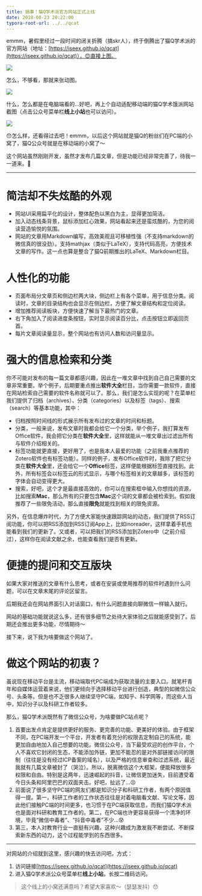 ```yaml
---
title: 搞事！猫Q学术派官方网站正式上线
date: 2018-08-23 20:22:00
typora-root-url: ../../qcat
---
```


emmm，暑假里经过一段时间的闭关折腾（搞skr人），终于倒腾出了猫Q学术派的官方网站（地址：[https://iseex.github.io/qcat](https://iseex.github.io/qcat)），😊直接上图。

![](https://iseex.github.io/qcat/assets/images/posts/GitHub-Pages/catq-site.jpg)

怎么，不够看，那就来张动图。

![](https://iseex.github.io/qcat/assets/images/posts/GitHub-Pages/catq-gif.gif)

什么，怎么都是在电脑端看的…好吧，再上个自动适配移动端的猫Q学术饿派网站截图（点击公众号菜单栏**线上小站**也可以访问）。

![](https://iseex.github.io/qcat/assets/images/posts/GitHub-Pages/site-mobile.jpg)

😯怎么样，还看得过去吧！emmm，以后这个网站就是猫Q的粉丝们在PC端的小窝了，猫Q公众号就是在移动端的小窝了～

这个网站虽然刚刚开发，虽然才发布几篇文章，但是功能已经非常完善了，待我一一道来。🤔

-----

# 简洁却不失炫酷的外观

- 网站UI采用扁平化的设计，整体配色以黑白为主，显得更加简洁。
- 加入动态线条背景，鼠标添加红心效果，网站看起来还是蛮炫酷的，为您的阅读营造愉悦的氛围。
- 网站的文章用Markdown编写，高效美观且可移植性强（不支持markdown的微信真的很没劲）。支持mathjax（类似于LaTeX），支持代码高亮，方便技术文章的写作。这一点也算是整合了猫Q前期推出的LaTeX、Markdown栏目。

# 人性化的功能

- 页面布局分文章页和侧边栏两大块，侧边栏上有各个菜单，用于信息分类。阅读时，文章的目录结构也会显示在侧边栏，方便了解文章结构和定位阅读。
- 增加推荐阅读板块，方便快速了解当下最热门的文章。
- 右下角加入了阅读进度条按钮，实时显示阅读百分比，点击按钮立即返回页首。
- 每片文章阅读量显示，整个网站也有访问人数和访问量显示。

# 强大的信息检索和分类

你不可能对发布的每一篇文章都感兴趣，因此在一堆文章中找到自己自己需要的文章非常重要。举个例子，后期要重点推出**软件大全**栏目，当你需要一款软件，直接在网站检索自己需要的软件名称就可以了。那么，我们是怎么实现的呢？在菜单栏我们提供了归档（archives）、分类（categories）以及标签（tags）、搜索（search）等基本功能，其中：

- 归档按照时间线的形式展示所有发布过的文章的时间和标题。
- 分类，一般来说，发布文章时我都会给它一个分类，举个例子，我打算发布Office软件，我会把它分类在**软件大全**里，这样就能从一堆文章出过滤出所有与软件介绍相关的。
- 标签功能就更直接，更好用了，也是我本人最爱的功能（之前我重点推荐的Zotero软件也有标签功能）。同样的例子，发布Office软件时，我除了把它分类在**软件大全**里，还会给它一个**Office**标签，这样便能根据标签直接找到。此外，所有标签会以标签云的形式显示，与哪个标签相关的文章越多，该标签的字体会自动变得更大。
- 搜索，好吧，这个才是最直接高效的，你可以在搜索框中输入你想找的资源，比如搜索**Mac**，那么所有的只要包含**Mac**这个词的文章都会被检索到。假如我推荐了一些限免活动，那么直接**限免**就能找到相关的限免资源。

另外，在信息爆炸时代，为了方便大家能快速跟踪网站的动态，我们提供了RSS订阅功能，你可以把RSS添加到RSS订阅App上，比如inoreader，这样拿着手机也能看到我们的更新了。又或者，可以把我们的RSS添加到Zotero中（之前介绍过），这样你在阅读文献之余，也能查看我们是否有更新。

# 便捷的提问和交互版块

如果大家对推送的文章有什么思考，或者在安装或使用推荐的软件时遇到什么问题，可以在文章末尾的评论区留言。

后期我还会在网站界面引入对话窗口，有什么问题直接向聊微信一样输入就行。

网站的基础功能就说这么多，还有很多细节之处待大家体验之后就能感受到了。后期还会推出更多功能，尽情期待～

接下来，说下我为啥要做这个网站了。

# 做这个网站的初衷？

虽说现在移动平台是主流，移动端取代PC端成为获取流量的主要入口。就笔杆青年和自媒体运营着来说，他们更倾向于选择移动平台进行创造，典型的如微信公众号、头条等。但是也不乏很多人继续坚守PC端，如知乎、科学网等，而这些人当中，知识分子以及科研工作者较多。

那么，猫Q学术派既然有了微信公众号，为啥要做PC站点呢？

1. 首要出发点肯定是提供更好的服务、更完善的功能、更美好的体验。由于框架不同，在PC端开发一个平台，开发者有着充分的权限去定制自己的系统，能更加自由地加入自己想要的功能。微信公众号，当下最受欢迎的创作平台，个人不喜欢它封闭的生态，不能添加外链，更加不能忍的是对外部链接访问的限制（往往是没有经过ICP备案的域名），以及严格的信息审查和过滤系统，最近我就有几篇文章被封了（哭泣）。所以，脱离微信这个大框架，便能释放很多权限和自由。特别是这两年，迅速崛起的抖音，让微信更加迷失，目前遭受着今日头条和阿里巴巴的双面夹击。好吧，扯远了...😣
2. 前面说了很多坚守PC端的网友们都是知识分子和科研工作者，有两个原因值得一提。第一，科研工作者的工作状态往往是对着电脑看文献、写论文等，因此他们接触PC端的时间更多，也习惯于在PC端获取信息，而我们猫Q学术派也是面对科研和教育工作者的。第二，在PC端也许更容易获得一个清净的环境，毕竟“微信中毒者”、“抖音中毒者”不少...😰
3. 第三，本人对教育行业一直挺有兴趣，这种兴趣成为激发我不断尝试、不断探索新东西的动力，这个过程能学到的东西很多。

----

对网站的介绍就到这里，感兴趣的快去访问吧，方式：

1. 访问链接[https://iseex.github.io/qcat](https://iseex.github.io/qcat)
2. 进入猫Q学术派公众号菜单栏**线上小站**，长按二维码访问。

>  这个线上的小窝还满意吗？希望大家喜欢～（瑟瑟发抖）😯